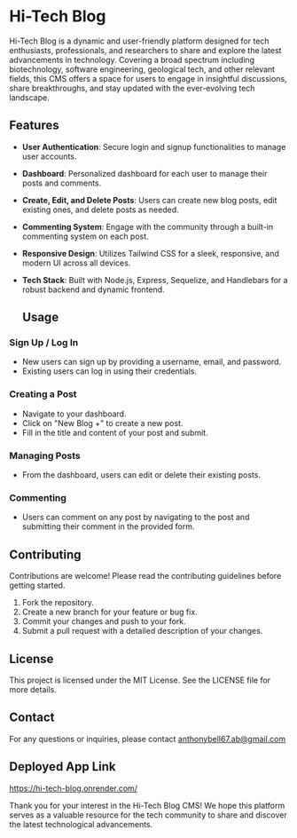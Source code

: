 # Hi-Tech Blog 

Hi-Tech Blog is a dynamic and user-friendly platform designed for tech enthusiasts, professionals, and researchers to share and explore the latest advancements in technology. Covering a broad spectrum including biotechnology, software engineering, geological tech, and other relevant fields, this CMS offers a space for users to engage in insightful discussions, share breakthroughs, and stay updated with the ever-evolving tech landscape.

## Features

- **User Authentication**: Secure login and signup functionalities to manage user accounts.
- **Dashboard**: Personalized dashboard for each user to manage their posts and comments.
- **Create, Edit, and Delete Posts**: Users can create new blog posts, edit existing ones, and delete posts as needed.
- **Commenting System**: Engage with the community through a built-in commenting system on each post.
- **Responsive Design**: Utilizes Tailwind CSS for a sleek, responsive, and modern UI across all devices.
- **Tech Stack**: Built with Node.js, Express, Sequelize, and Handlebars for a robust backend and dynamic frontend.

  ## Usage

### Sign Up / Log In
- New users can sign up by providing a username, email, and password.
- Existing users can log in using their credentials.

### Creating a Post
- Navigate to your dashboard.
- Click on "New Blog +" to create a new post.
- Fill in the title and content of your post and submit.

### Managing Posts
- From the dashboard, users can edit or delete their existing posts.

### Commenting
- Users can comment on any post by navigating to the post and submitting their comment in the provided form.

## Contributing

Contributions are welcome! Please read the contributing guidelines before getting started.

1. Fork the repository.
2. Create a new branch for your feature or bug fix.
3. Commit your changes and push to your fork.
4. Submit a pull request with a detailed description of your changes.

## License

This project is licensed under the MIT License. See the LICENSE file for more details.

## Contact

For any questions or inquiries, please contact anthonybell67.ab@gmail.com

## Deployed App Link
https://hi-tech-blog.onrender.com/



Thank you for your interest in the Hi-Tech Blog CMS! We hope this platform serves as a valuable resource for the tech community to share and discover the latest technological advancements.

